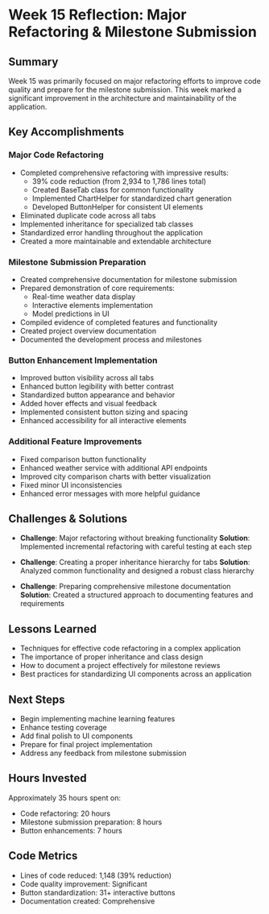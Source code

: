 # Week 15 Reflection: Major Refactoring & Milestone Submission

## Summary
Week 15 was primarily focused on major refactoring efforts to improve code quality and prepare for the milestone submission. This week marked a significant improvement in the architecture and maintainability of the application.

## Key Accomplishments

### Major Code Refactoring
- Completed comprehensive refactoring with impressive results:
  - 39% code reduction (from 2,934 to 1,786 lines total)
  - Created BaseTab class for common functionality
  - Implemented ChartHelper for standardized chart generation
  - Developed ButtonHelper for consistent UI elements
- Eliminated duplicate code across all tabs
- Implemented inheritance for specialized tab classes
- Standardized error handling throughout the application
- Created a more maintainable and extendable architecture

### Milestone Submission Preparation
- Created comprehensive documentation for milestone submission
- Prepared demonstration of core requirements:
  - Real-time weather data display
  - Interactive elements implementation
  - Model predictions in UI
- Compiled evidence of completed features and functionality
- Created project overview documentation
- Documented the development process and milestones

### Button Enhancement Implementation
- Improved button visibility across all tabs
- Enhanced button legibility with better contrast
- Standardized button appearance and behavior
- Added hover effects and visual feedback
- Implemented consistent button sizing and spacing
- Enhanced accessibility for all interactive elements

### Additional Feature Improvements
- Fixed comparison button functionality
- Enhanced weather service with additional API endpoints
- Improved city comparison charts with better visualization
- Fixed minor UI inconsistencies
- Enhanced error messages with more helpful guidance

## Challenges & Solutions
- **Challenge**: Major refactoring without breaking functionality
  **Solution**: Implemented incremental refactoring with careful testing at each step

- **Challenge**: Creating a proper inheritance hierarchy for tabs
  **Solution**: Analyzed common functionality and designed a robust class hierarchy

- **Challenge**: Preparing comprehensive milestone documentation
  **Solution**: Created a structured approach to documenting features and requirements

## Lessons Learned
- Techniques for effective code refactoring in a complex application
- The importance of proper inheritance and class design
- How to document a project effectively for milestone reviews
- Best practices for standardizing UI components across an application

## Next Steps
- Begin implementing machine learning features
- Enhance testing coverage
- Add final polish to UI components
- Prepare for final project implementation
- Address any feedback from milestone submission

## Hours Invested
Approximately 35 hours spent on:
- Code refactoring: 20 hours
- Milestone submission preparation: 8 hours
- Button enhancements: 7 hours

## Code Metrics
- Lines of code reduced: 1,148 (39% reduction)
- Code quality improvement: Significant
- Button standardization: 31+ interactive buttons
- Documentation created: Comprehensive
